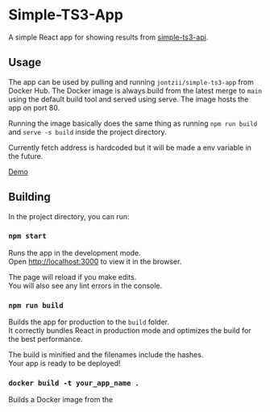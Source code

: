 # Simple-TS3-App

A simple React app for showing results from [simple-ts3-api](https://github.com/jontzii/simple-ts3-api).

## Usage

The app can be used by pulling and running `jontzii/simple-ts3-app` from Docker Hub. The Docker image is always build from the latest merge to `main` using the default build tool and served using serve. The image hosts the app on port 80.

Running the image basically does the same thing as running `npm run build` and `serve -s build` inside the project directory.

Currently fetch address is hardcoded but it will be made a env variable in the future.

[Demo](https://status.naapur1t.com)

## Building

In the project directory, you can run:

### `npm start`

Runs the app in the development mode.\
Open [http://localhost:3000](http://localhost:3000) to view it in the browser.

The page will reload if you make edits.\
You will also see any lint errors in the console.

### `npm run build`

Builds the app for production to the `build` folder.\
It correctly bundles React in production mode and optimizes the build for the best performance.

The build is minified and the filenames include the hashes.\
Your app is ready to be deployed!

### `docker build -t your_app_name .`

Builds a Docker image from the 

